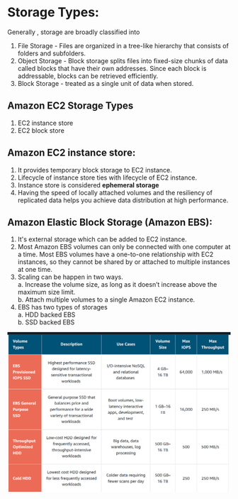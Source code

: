 # Storage Types:

Generally , storage are broadly classified into
1. File Storage - Files are organized in a tree-like hierarchy that consists of folders and subfolders. 
2. Object Storage - Block storage splits files into fixed-size chunks of data called blocks that have their own addresses. Since each block is addressable, blocks can be retrieved efficiently.
3. Block Storage - treated as a single unit of data when stored.

## Amazon EC2 Storage Types

1. EC2 instance store
2. EC2 block store

## Amazon EC2 instance store:
1. It provides temporary block storage to EC2 instance.
2. Lifecycle of instance store ties with lifecycle of EC2 instance.
3. Instance store is considered **ephemeral storage**
4. Having the speed of locally attached volumes and the resiliency of replicated data helps you achieve data distribution at high performance.

## Amazon Elastic Block Storage (Amazon EBS):
1. It's external storage which can be added to EC2 instance.
2. Most Amazon EBS volumes can only be connected with one computer at a time. Most EBS volumes have a one-to-one relationship with EC2 instances, so they cannot be shared by or attached to multiple instances at one time.
3. Scaling can be happen in two ways.<br>
  a. Increase the volume size, as long as it doesn’t increase above the maximum size limit.<br>
  b. Attach multiple volumes to a single Amazon EC2 instance. <br>
4. EBS has two types of storages<br>
  a. HDD backed EBS<br>
  b. SSD backed EBS<br>
  
  ![EBS Types](https://github.com/arjun1131/AWS-SAA-C-03-Notes/blob/main/AWS%20Images/EBS_Types.png)
  
  


